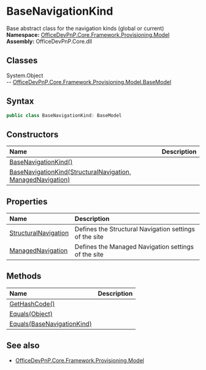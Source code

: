 # BaseNavigationKind
Base abstract class for the navigation kinds (global or current)  
**Namespace:** [OfficeDevPnP.Core.Framework.Provisioning.Model](OfficeDevPnP.Core.Framework.Provisioning.Model.md)  
**Assembly:** OfficeDevPnP.Core.dll  
## Classes
System.Object  
-- [OfficeDevPnP.Core.Framework.Provisioning.Model.BaseModel](OfficeDevPnP.Core.Framework.Provisioning.Model.BaseModel.md)
## Syntax
```C#
public class BaseNavigationKind: BaseModel
```
## Constructors
|**Name**|**Description**|
|:-----|:-----|
| [BaseNavigationKind()](BaseNavigationKindconstructor1details.md) | 
| [BaseNavigationKind(StructuralNavigation, ManagedNavigation)](BaseNavigationKindconstructor1details.md) | 
## Properties
|**Name**|**Description**|
|:-----|:-----|
| [StructuralNavigation](BaseNavigationKind.StructuralNavigation.md) | Defines the Structural Navigation settings of the site
| [ManagedNavigation](BaseNavigationKind.ManagedNavigation.md) | Defines the Managed Navigation settings of the site
## Methods
|**Name**|**Description**|
|:-----|:-----|
| [GetHashCode()](BaseNavigationKindGetHashCode.md) | 
| [Equals(Object)](BaseNavigationKindEqualsObject.md) | 
| [Equals(BaseNavigationKind)](BaseNavigationKindEqualsBaseNavigationKind.md) | 
## See also
- [OfficeDevPnP.Core.Framework.Provisioning.Model](OfficeDevPnP.Core.Framework.Provisioning.Model.md)
